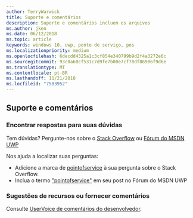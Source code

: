 ```yaml
---
author: TerryWarwick
title: Suporte e comentários
description: Suporte e comentários incluem os arquivos
ms.author: jken
ms.date: 06/12/2018
ms.topic: article
keywords: windows 10, uwp, ponto de serviço, pos
ms.localizationpriority: medium
ms.openlocfilehash: 6decdd4325a1c3cf854e340799b9d2f4a3272e6c
ms.sourcegitcommit: 93c0a60cf531c7d9fe7b00e7cf78df86906f9d6e
ms.translationtype: MT
ms.contentlocale: pt-BR
ms.lasthandoff: 11/21/2018
ms.locfileid: "7583952"
---
```

## <a name="support-and-feedback"></a>Suporte e comentários

### <a name="find-answers-to-your-questions"></a>Encontrar respostas para suas dúvidas

Tem dúvidas? Pergunte-nos sobre o [Stack Overflow](https://aka.ms/pos-stackoverflow) ou [Fórum do MSDN UWP](https://aka.ms/pos-msdn-uwpforum)

Nos ajuda a localizar suas perguntas:
- Adicione a marca de [pointofservice](https://aka.ms/pos-stackoverflow) à sua pergunta sobre o Stack Overflow. 
- Inclua o termo ["pointofservice"](https://aka.ms/pos-msdn-uwpforum) em seu post no Fórum do MSDN UWP

### <a name="make-feature-suggestions-or-give-feedback"></a>Sugestões de recursos ou fornecer comentários
Consulte [UserVoice de comentários do desenvolvedor](https://wpdev.uservoice.com/forums/110705-universal-windows-platform?category_id=202594).